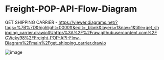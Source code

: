 # Freight-POP-API-Flow-Diagram

GET SHIPPING CARRIER - https://viewer.diagrams.net/?tags=%7B%7D&highlight=0000ff&edit=_blank&layers=1&nav=1&title=get_shipping_carrier.drawio#Uhttps%3A%2F%2Fraw.githubusercontent.com%2FGVicky98%2FFreight-POP-API-Flow-Diagram%2Fmain%2Fget_shipping_carrier.drawio

![image](https://github.com/GVicky98/Freight-POP-API-Flow-Diagram/assets/101815612/afaa68eb-f968-44a8-a3e6-9a4a50caf484)
